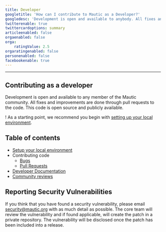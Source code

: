 ```yaml
---
title: Developer
googletitle: 'How can I contribute to Mautic as a Developer?'
googledesc: 'Development is open and available to anybody. All fixes and improvements are done through pull requests. This code is open source on Github.'
twitterenable: true
twittercardoptions: summary
articleenabled: false
orgaenabled: false
orga:
    ratingValue: 2.5
orgaratingenabled: false
personenabled: false
facebookenable: true
---
```


---
## Contributing as a developer

Development is open and available to any member of the Mautic community. All fixes and improvements are done through pull requests to the code. This code is open source and publicly available.

! As a starting point, we recommend you begin with [setting up your local environment][local-environment-setup].

## Table of contents
- [Setup your local environment][local-environment-setup]
- Contributing code
  - [Bugs][bugs]
  - [Pull Requests][pull-requests]
- [Developer Documentation][developer-documentation]
- [Community reviews][community-reviews]

## Reporting Security Vulnerabilities

If you think that you have found a security vulnerability, please email [security@mautic.org](mailto:security@mautic.org) with as much detail as possible. The core team will review the vulnerability and if found applicable, will create the patch in a private repository. The vulnerability will be disclosed once the patch has been included into a release.

[local-environment-setup]: </contributing-to-mautic/developer/local-environment-setup>
[bugs]: </contributing-to-mautic/developer/code/bugs>
[pull-requests]: </contributing-to-mautic/developer/code/pull-requests>
[developer-documentation]: </contributing-to-mautic/developer/developer-documentation>
[community-reviews]: </contributing-to-mautic/developer/community-reviews>
